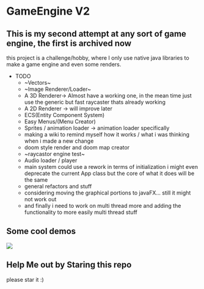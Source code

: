 # GameEngine V2

## This is my second attempt at any sort of game engine, the first is archived now

this project is a challenge/hobby, where I only use native java libraries to make a game engine and even some renders.

- TODO
  - ~Vectors~
  - ~Image Renderer/Loader~
  - A 3D Renderer-> Almost have a working one, in the mean time just use the generic but fast raycaster thats already working
  - A 2D Renderer -> will improve later
  - ECS(Entity Component System)
  - Easy Menus/(Menu Creator)
  - Sprites / animation loader -> animation loader specifically
  - making a wiki to remind myself how it works / what i was thinking when i made a new change
  - doom style render and doom map creator
  - ~raycastor engine test~
  - Audio loader / player
  - main system could use a rework in terms of initialization
   i might even deprecate the current App class but the core of what it does will be the same
  - general refactors and stuff
  - considering moving the graphical portions to javaFX... still it might not work out
  - and finally i need to work on multi thread more and adding the functionality to more easily multi thread stuff

## Some cool demos

<img src="https://github.com/drplague1/GameEngineV2/blob/main/github_assets/Cube_Demo.gif?raw=true">
  
## Help Me out by Staring this repo

please star it :)
